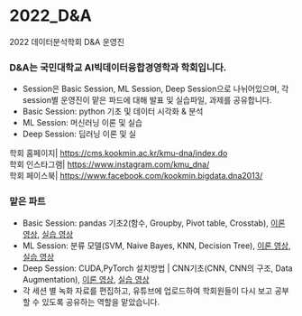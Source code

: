 # 2022_D&A
2022 데이터분석학회 D&amp;A 운영진

### D&A는 국민대학교 AI빅데이터융합경영학과 학회입니다.
- Session은 Basic Session, ML Session, Deep Session으로 나뉘어있으며, 각 session별 운영진이 맡은 파드에 대해 발표 및 실습파일, 과제를 공유합니다.
- Basic Session: python 기초 및 데이터 시각화 & 분석 
- ML Session: 머신러닝 이론 및 실습
- Deep Session: 딥러닝 이론 및 실

학회 홈페이지| https://cms.kookmin.ac.kr/kmu-dna/index.do  
학회 인스타그램| https://www.instagram.com/kmu_dna/  
학회 페이스북| https://www.facebook.com/kookmin.bigdata.dna2013/  

### 맡은 파트
- Basic Session: pandas 기초2(함수, Groupby, Pivot table, Crosstab), [이론 영상](https://youtu.be/5iFa3JOevww), [실습 영상](https://youtu.be/AbryV3V_FMU)
- ML Session: 분류 모델(SVM, Naive Bayes, KNN, Decision Tree), [이론 영상](https://youtu.be/4vQA309CF1w), [실습 영상](https://youtu.be/c961irOds00)
- Deep Session: CUDA,PyTorch 설치방법 | CNN기초(CNN, CNN의 구조, Data Augmentation), [이론 영상](https://youtu.be/Np0YAeScFw4), [실습 영상](https://youtu.be/i__nMVAdGrM)
- 각 세션 별 녹화 자료를 편집하고, 유튜브에 업로드하여 학회원들이 다시 보고 공부할 수 있도록 공유하는 역할을 맡았습니다.
